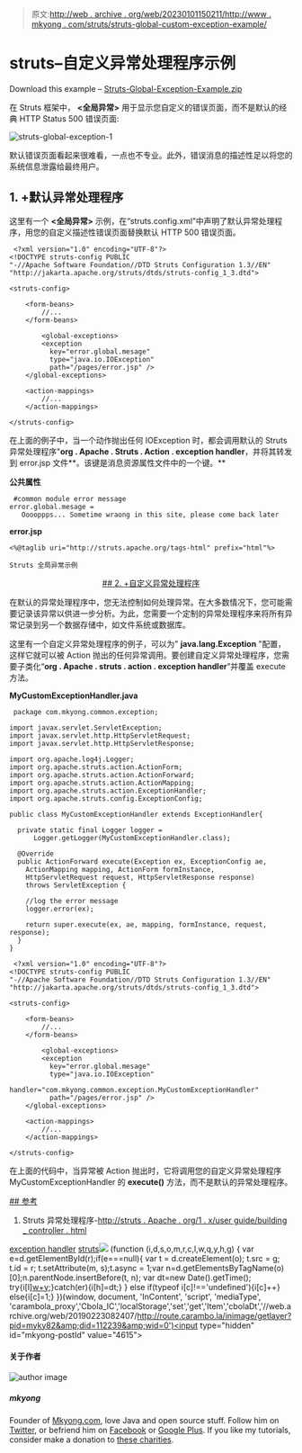 > 原文:[http://web . archive . org/web/20230101150211/http://www . mkyong . com/struts/struts-global-custom-exception-example/](http://web.archive.org/web/20230101150211/http://www.mkyong.com/struts/struts-global-custom-exception-example/)

# struts–<global-exception>自定义异常处理程序示例</global-exception>

Download this <global-exception> example – [Struts-Global-Exception-Example.zip](http://web.archive.org/web/20190223082407/http://www.mkyong.com/wp-content/uploads/2010/04/Struts-Log4j-integration-Example.zip)

在 Struts 框架中， **<全局异常>** 用于显示您自定义的错误页面，而不是默认的经典 HTTP Status 500 错误页面:

![struts-global-exception-1](../Images/baadf9d936745b35d88ebbb91b742179.png "struts-global-exception-1")

默认错误页面看起来很难看，一点也不专业。此外，错误消息的描述性足以将您的系统信息泄露给最终用户。

## 1. <global-exception>+默认异常处理程序</global-exception>

这里有一个 **<全局异常>** 示例，在“struts.config.xml”中声明了默认异常处理程序，用您的自定义描述性错误页面替换默认 HTTP 500 错误页面。

```
 <?xml version="1.0" encoding="UTF-8"?>
<!DOCTYPE struts-config PUBLIC 
"-//Apache Software Foundation//DTD Struts Configuration 1.3//EN" 
"http://jakarta.apache.org/struts/dtds/struts-config_1_3.dtd">

<struts-config>

	<form-beans>
		//...
	</form-beans>

        <global-exceptions>
	    <exception
	      key="error.global.mesage"
	      type="java.io.IOException"
	      path="/pages/error.jsp" />
	</global-exceptions>

	<action-mappings>
		//...
	</action-mappings>

</struts-config> 
```

在上面的例子中，当一个动作抛出任何 IOException 时，都会调用默认的 Struts 异常处理程序"**org . Apache . Struts . Action . exception handler**，并将其转发到 error.jsp 文件**。该键是消息资源属性文件中的一个键。**

**公共属性**

```
 #common module error message
error.global.mesage = 
   Ooooppps... Sometime wraong in this site, please come back later 
```

**error.jsp**

```
<%@taglib uri="http://struts.apache.org/tags-html" prefix="html"%>

Struts 全局异常示例

```

 <ins class="adsbygoogle" style="display:block; text-align:center;" data-ad-format="fluid" data-ad-layout="in-article" data-ad-client="ca-pub-2836379775501347" data-ad-slot="6894224149">## 2. <global-exception>+自定义异常处理程序</global-exception>

在默认的异常处理程序中，您无法控制如何处理异常。在大多数情况下，您可能需要记录该异常以供进一步分析。为此，您需要一个定制的异常处理程序来将所有异常记录到另一个数据存储中，如文件系统或数据库。

这里有一个自定义异常处理程序的例子，可以为" **java.lang.Exception** "配置，这样它就可以被 Action 抛出的任何异常调用。要创建自定义异常处理程序，您需要子类化“**org . Apache . struts . action . exception handler**”并覆盖 execute 方法。

**MyCustomExceptionHandler.java**

```
 package com.mkyong.common.exception;

import javax.servlet.ServletException;
import javax.servlet.http.HttpServletRequest;
import javax.servlet.http.HttpServletResponse;

import org.apache.log4j.Logger;
import org.apache.struts.action.ActionForm;
import org.apache.struts.action.ActionForward;
import org.apache.struts.action.ActionMapping;
import org.apache.struts.action.ExceptionHandler;
import org.apache.struts.config.ExceptionConfig;

public class MyCustomExceptionHandler extends ExceptionHandler{

  private static final Logger logger = 
      Logger.getLogger(MyCustomExceptionHandler.class);

  @Override
  public ActionForward execute(Exception ex, ExceptionConfig ae,
	ActionMapping mapping, ActionForm formInstance,
	HttpServletRequest request, HttpServletResponse response)
	throws ServletException {

	//log the error message
	logger.error(ex);

	return super.execute(ex, ae, mapping, formInstance, request, response);
  }
} 
```

```
 <?xml version="1.0" encoding="UTF-8"?>
<!DOCTYPE struts-config PUBLIC 
"-//Apache Software Foundation//DTD Struts Configuration 1.3//EN" 
"http://jakarta.apache.org/struts/dtds/struts-config_1_3.dtd">

<struts-config>

	<form-beans>
		//...
	</form-beans>

        <global-exceptions>
	    <exception
	      key="error.global.mesage"
	      type="java.io.IOException"
	      handler="com.mkyong.common.exception.MyCustomExceptionHandler"
	      path="/pages/error.jsp" />
	</global-exceptions>

	<action-mappings>
		//...
	</action-mappings>

</struts-config> 
```

在上面的代码中，当异常被 Action 抛出时，它将调用您的自定义异常处理程序 MyCustomExceptionHandler 的 **execute()** 方法，而不是默认的异常处理程序。

 <ins class="adsbygoogle" style="display:block" data-ad-client="ca-pub-2836379775501347" data-ad-slot="8821506761" data-ad-format="auto" data-ad-region="mkyongregion">## 参考

1.  Struts 异常处理程序-[http://struts . Apache . org/1 . x/user guide/building _ controller . html](http://web.archive.org/web/20190223082407/http://struts.apache.org/1.x/userGuide/building_controller.html)

[exception handler](http://web.archive.org/web/20190223082407/http://www.mkyong.com/tag/exception-handler/) [struts](http://web.archive.org/web/20190223082407/http://www.mkyong.com/tag/struts/)</ins></ins>![](../Images/a8616f67ee8775f6c31fe7abc7385dcc.png) (function (i,d,s,o,m,r,c,l,w,q,y,h,g) { var e=d.getElementById(r);if(e===null){ var t = d.createElement(o); t.src = g; t.id = r; t.setAttribute(m, s);t.async = 1;var n=d.getElementsByTagName(o)[0];n.parentNode.insertBefore(t, n); var dt=new Date().getTime(); try{i[l][w+y](h,i[l][q+y](h)+'&amp;'+dt);}catch(er){i[h]=dt;} } else if(typeof i[c]!=='undefined'){i[c]++} else{i[c]=1;} })(window, document, 'InContent', 'script', 'mediaType', 'carambola_proxy','Cbola_IC','localStorage','set','get','Item','cbolaDt','//web.archive.org/web/20190223082407/http://route.carambo.la/inimage/getlayer?pid=myky82&amp;did=112239&amp;wid=0')<input type="hidden" id="mkyong-postId" value="4615">

#### 关于作者

![author image](../Images/4c76da97a1884d0e32f55e732922d75d.png)

##### mkyong

Founder of [Mkyong.com](http://web.archive.org/web/20190223082407/http://mkyong.com/), love Java and open source stuff. Follow him on [Twitter](http://web.archive.org/web/20190223082407/https://twitter.com/mkyong), or befriend him on [Facebook](http://web.archive.org/web/20190223082407/http://www.facebook.com/java.tutorial) or [Google Plus](http://web.archive.org/web/20190223082407/https://plus.google.com/110948163568945735692?rel=author). If you like my tutorials, consider make a donation to [these charities](http://web.archive.org/web/20190223082407/http://www.mkyong.com/blog/donate-to-charity/).